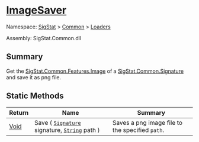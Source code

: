 # [ImageSaver](./ImageSaver.md)

Namespace: [SigStat]() > [Common](./../README.md) > [Loaders](./README.md)

Assembly: SigStat.Common.dll

## Summary
Get the [SigStat.Common.Features.Image](https://github.com/hargitomi97/sigstat/blob/master/docs/md/SigStat/Common/Features.md) of a [SigStat.Common.Signature](https://github.com/hargitomi97/sigstat/blob/master/docs/md/SigStat/Common/Signature.md) and save it as png file.

## Static Methods

| Return | Name | Summary | 
| --- | --- | --- | 
| [Void](https://docs.microsoft.com/en-us/dotnet/api/System.Void) | Save ( [`Signature`](./../Signature.md) signature, [`String`](https://docs.microsoft.com/en-us/dotnet/api/System.String) path ) | Saves a png image file to the specified `path`. | 


